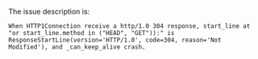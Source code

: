 The issue description is:

```text
When HTTP1Connection receive a http/1.0 304 response, start_line at
"or start_line.method in ("HEAD", "GET")):" is ResponseStartLine(version='HTTP/1.0', code=304, reason='Not Modified'), and _can_keep_alive crash.
```

